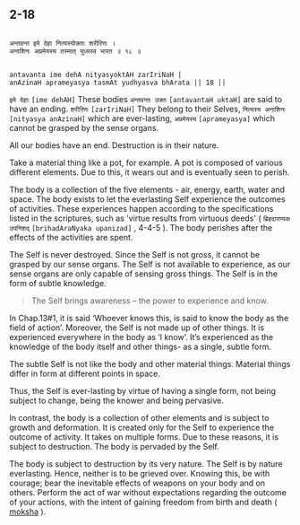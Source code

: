 ## 2-18


```shloka-sa

अन्तवन्त इमे देहा नित्यस्योक्ताः शरीरिणः ।
अनाशिनः अप्रमेयस्य तस्मात् युध्यस्व भारत ॥ १८ ॥

```
```shloka-sa-hk

antavanta ime dehA nityasyoktAH zarIriNaH |
anAzinaH aprameyasya tasmAt yudhyasva bhArata || 18 ||

```
`इमे देहाः` `[ime dehAH]` These bodies `अन्तवन्तः उक्तः` `[antavantaH uktaH]` are said to have an ending. `शरीरिणः` `[zarIriNaH]` They belong to their Selves, `नित्यस्य अनाशिनः` `[nityasya anAzinaH]` which are ever-lasting, `अप्रमेयस्य` `[aprameyasya]` which cannot be grasped by the sense organs.

All our bodies have an end. Destruction is in their nature.

Take a material thing like a pot, for example. A pot is composed of various different elements. Due to this, it wears out and is eventually seen to perish. 

The body is a collection of the five elements - air, energy, earth, water and space. The body exists to let the everlasting Self experience the outcomes of activities. These experiences happen according to the specifications listed in the scriptures, such as 'virtue results from virtuous deeds' (
`ब्रिहदारण्यक उपनिशद्` `[brihadAraNyaka upanizad]` , 4-4-5
). The body perishes after the effects of the activities are spent.

The Self is never destroyed. Since the Self is not gross, it cannot be grasped by our sense organs. The Self is not available to experience, as our sense organs are only capable of sensing gross things. The Self is in the form of subtle knowledge. 



<a name='applnote_32'></a>
> The Self brings awareness – the power to experience and know.



In Chap.13#1, it is said ‘Whoever knows this, is said to know the body as the field of action’. Moreover, the Self is not made up of other things. It is experienced everywhere in the body as ‘I know’. It’s experienced as the knowledge of the body itself and other things- as a single, subtle form.

The subtle Self is not like the body and other material things. Material things differ in form at different points in space. 

Thus, the Self is ever-lasting by virtue of having a single form, not being subject to change, being the knower and being pervasive.

In contrast, the body is a collection of other elements and is subject to growth and deformation. It is created only for the Self to experience the outcome of activity. It takes on multiple forms. Due to these reasons, it is subject to destruction. The body is pervaded by the Self.

The body is subject to destruction by its very nature. The Self is by nature everlasting. Hence, neither is to be grieved over. Knowing this, be with courage; bear the inevitable effects of weapons on your body and on others. Perform the act of war without expectations regarding the outcome of your actions, with the intent of gaining freedom from birth and death (
[moksha](Moksha)
).



